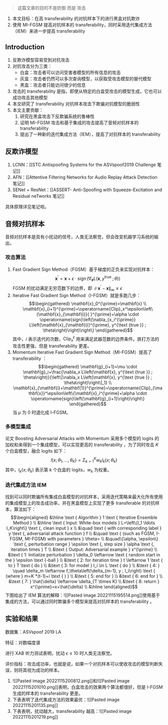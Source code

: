 
> 这篇文章的目的不是防御 而是 攻击

1. 本文目标：在高 transferability 的对抗样本下的进行黑盒对抗欺诈
2. 使用 MI-FGSM 提高对抗样本的 transferability，同时采用迭代集成方法（IEM）来进一步提高 transferability


## Introduction

1. 反欺诈模型容易受到对抗攻击
2. 对抗攻击分为三类：
	+ 白盒：攻击者可以访问受害者模型的所有信息的攻击
	+ 灰盒：攻击者仍然可以多次查询模型，以获取受攻击模型的替代模型
	+ 黑盒：攻击者只能访问很少的信息
3. 攻击的 transferability 是指，即使从特定的白盒受攻击的模型生成，它也可以成功攻击其他模型
4. 本文研究了 transferability 对抗样本攻击下欺骗对抗模型的脆弱性
5. 本文主要贡献：
	1. 研究在黑盒攻击下反欺骗系统的鲁棒性
	2. 证明 MI-FGSM 攻击和基于集成的攻击提高了音频对抗样本的 transferability 
	3. 提出了一种新的迭代集成方法（IEM），提高了对抗样本的 transferability


## 反欺诈模型

1. LCNN：[[STC Antispoofing Systems for the ASVspoof2019 Challenge 笔记]]
2. AFN：[[Attentive Filtering Networks for Audio Replay Attack Detection 笔记]]
3. SENet + ResNet：[[ASSERT- Anti-Spoofing with Squeeze-Excitation and Residual neTworks 笔记]]

具体原理详见笔记啦。

## 音频对抗样本

音频对抗样本是具有小扰动的信号，人类无法察觉，但会改变机器学习系统的输出。

### 攻击算法

1. Fast Gradient Sign Method（FGSM）基于梯度的正负来实现对抗样本：$$\mathbf{x}^{\prime}=\mathbf{x}+\epsilon \cdot \operatorname{sign}\left(\nabla_{\mathbf{x}} L\left(\mathbf{x}, y^{\text {true }} ; \theta\right)\right)$$FGSM 的扰动满足无穷范数下的边界，即 $\left\|\mathbf{x}^{\prime}-\mathbf{x}\right\|_{\infty} \leq \epsilon$
2. Iterative Fast Gradient Sign Method（I-FGSM）就是多跑几步：$$\begin{gathered}
\mathbf{x}_0^{\prime}=\mathbf{x} \\
\mathbf{x}_{i+1}^{\prime}=\operatorname{Clip}_x^\epsilon\left\{\mathbf{x}_{\mathbf{i}}{ }^{\prime}+\alpha \cdot \operatorname{sign}\left(\nabla_{x_i^{\prime}} L\left(\mathbf{x}_{\mathbf{i}}^{\prime}, y^{\text {true }} ; \theta\right)\right)\right\}
\end{gathered}$$其中，$i$ 表示迭代的次数，$\operatorname{Clip}_x^\epsilon$ 用来满足武器范数的边界条件。跌打方法的攻击性更强，但是 transferability 更差。
3. Momentum Iterative Fast Gradient Sign Method（MI-FGSM）提高了transferability ：$$\begin{gathered}
\mathbf{g}_{i+1}=\mu \cdot \mathbf{g}_i+\frac{\nabla_x L\left(\mathbf{x}, y^{\text {true }} ; \theta\right)}{\left\|\nabla_x L\left(\mathbf{x}, y^{\text {true }} ; \theta\right)\right\|_1} \\
\mathbf{x}_{\mathbf{i}+\mathbf{1}}^{\prime}=\operatorname{Clip}_{\mathbf{x}}^\epsilon\left\{\mathbf{x}_i^{\prime}+\alpha \cdot \operatorname{sign}\left(\mathbf{g}_{i+1}\right)\right\}
\end{gathered}$$当 $\mu$ 为 $0$ 时退化成 I-FGSM。

### 多模型集成

论文  Boosting Adversarial Attacks with Momentum 采用多个模型的 logits 的加权和来得到一个集成模型，可以实现更高的 transferability ，为了同时攻击 $K$ 个白盒模型，融合 logits 如下：$$l\left(x ; \theta_1, \ldots, \theta_K\right)=\Sigma_{k=1}^K w_k l_k\left(x ; \theta_k\right)$$其中，$l_k\left(x ; \theta_k\right)$ 表示第 $k$ 个白盒的 logits，$w_k$ 为权重。


### 迭代集成方法 IEM

找到可以同时欺骗所有集成白盒模型的对抗样本，采用迭代策略来最大化所有使用的集成模型上的攻击成功率，并在黑盒模型上实现了更多 transferable 的对抗样本，算法如下：
$$\begin{aligned}
&\hline \text { Algorithm } 1 \text { Iterative Ensemble Method } \\
&\hline \text { Input: White-box models } L=\left\{l_1 \ldots l_K\right\} \text {, clean input } x \\
&\quad \text { with corresponding label } y \text {, adversarial attack function } f \\
&\quad \text { (such as FGSM, I-FGSM, MI-FGSM) with parameters } \theta= \\
&\quad\{\alpha, \epsilon\} \text {, perturbation range } \epsilon \text {, step size } \alpha \text {, iteration times } T \\
&\text { Output: Adversarial example } x^{\prime} \\
&\text { 1: Initialize perturbation } \delta_0 \leftarrow \text { random start in the } \epsilon \text {-ball } \\
&\text { 2: for iteration time } t \leftarrow 1 \text { to } T \text { do } \\
&\text { 3: for model } l_i \in L \text { do } \\
&\text { 4: } \quad \delta_m \leftarrow f_\theta\left(\delta_{m-1}, y ; l_i\right) \text { (where } m=K *(t-1)+i \text { ) } \\
&\text { 5: end for } \\
&\text { 6: end for } \\
&\text { 7: } \hat{\delta} \leftarrow \delta_{T \times K} \\
&\text { 8: return } x^{\prime}=x+\hat{\delta} \\
&\hline
\end{aligned}$$
下图给出了 IEM 算法的解释：![[Pasted image 20221115195514.png]]使用基于集成的方法，可以通过同时欺骗多个模型来提高对抗样本的 transferability 。

## 实验和结果

数据集：ASVspoof 2019 LA

特征：对数幅度谱

进行 XAB 听力测试表明，扰动 $\epsilon \le 10$  时人类无法察觉。

评价指标：攻击成功率，也就是说，如果一个对抗样本可以使收攻击的模型判断失误，则将其视为成功的样本。


1. ![[Pasted image 20221115200812.png]]和![[Pasted image 20221115201010.png]]表明，白盒攻击的效果两个算法都很好，但是 I-FGSM 生成的样本的 transferability 更差。
2. 下表表明了迭代集成方法的效果最优：![[Pasted image 20221115201135.png]]
3. 下表表明，扰动越大，transferability 越高：![[Pasted image 20221115201219.png]]





